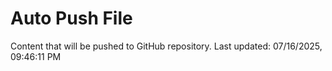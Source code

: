 # Auto Push File

Content that will be pushed to GitHub repository.
Last updated: 07/16/2025, 09:46:11 PM